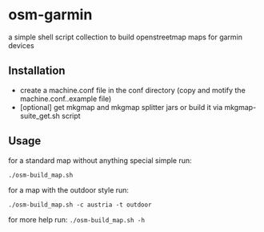 osm-garmin
==========

a simple shell script collection to build openstreetmap maps for garmin devices

Installation
------------

* create a machine.conf file in the conf directory (copy and motify the machine.conf..example file)
* [optional] get mkgmap and mkgmap splitter jars or build it via mkgmap-suite_get.sh script

Usage
-----

for a standard map without anything special simple run:

`./osm-build_map.sh`

for a map with the outdoor style run:

`./osm-build_map.sh -c austria -t outdoor`

for more help run:
`./osm-build_map.sh -h`
